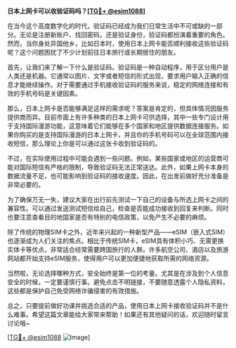 **日本上网卡可以收验证码吗？[[TG💪+ @esim1088](https://t.me/s/esim1088)]**

在当今这个高度数字化的时代，验证码已经成为我们日常生活中不可或缺的一部分。无论是注册新账户、找回密码，还是验证身份，验证码都扮演着重要的角色。然而，当你身处异国他乡，比如日本时，使用日本上网卡能否顺利接收这些验证码呢？这个问题困扰了不少计划前往日本旅行或长期居住的朋友。

首先，让我们来了解一下什么是验证码。验证码是一种自动程序，用于区分用户是人类还是机器。它通常以图片、文字或者短信的形式出现，要求用户输入正确的信息才能继续操作。对于需要通过手机接收验证码的服务来说，稳定的网络连接和有效的手机号码是关键因素。

那么，日本上网卡是否能够满足这样的需求呢？答案是肯定的，但具体情况因服务提供商而异。目前市面上有许多种类的日本上网卡可供选择，其中一些专门设计用于支持国际漫游功能，这意味着它们能够在多个国家和地区提供数据连接服务。如果你购买的是支持国际漫游的日本上网卡，并且你的手机号码可以在全球范围内接收短信，那么理论上你是可以通过这张卡收到验证码的。

不过，在实际使用过程中可能会遇到一些问题。例如，某些国家或地区的运营商可能对国际短信有严格的限制，导致验证码无法正常送达。此外，如果上网卡本身的数据流量不足，也可能影响到验证码的接收速度。因此，在出发前做好充分准备是非常必要的。

为了确保万无一失，建议大家在出行前先测试一下自己的设备与所选上网卡之间的兼容性。可以通过发送测试短信给自己，检查是否能成功接收到回复来判断。同时也要注意查看目的地国家是否有特别的电信政策，以免产生不必要的麻烦。

除了传统的物理SIM卡之外，近年来兴起的一种新型产品——eSIM（嵌入式SIM）也逐渐成为人们关注的焦点。相比于传统SIM卡，eSIM具有体积小巧、无需更换实体卡等优点，非常适合经常需要跨国旅行的人群。许多航空公司、酒店以及旅游网站都开始支持eSIM服务，使得用户可以更加便捷地获取所需的网络资源。

当然啦，无论选择哪种方式，安全始终是第一位的考量。尤其是在涉及到个人信息安全的时候，一定要谨慎行事。避免点击不明链接，不要随意透露个人隐私资料，这些都是保护自己免受网络诈骗侵害的有效措施。

总之，只要提前做好功课并挑选合适的产品，使用日本上网卡接收验证码并不是什么难事。希望这篇文章能给大家带来帮助！如果还有其他疑问的话，欢迎随时留言讨论哦~

[[TG💪+ @esim1088](https://t.me/s/esim1088) ![Image](https://i.postimg.cc/4NQfJmqS/Snipaste-2025-05-13-00-14-12.png)]